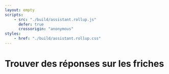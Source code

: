 ```yaml
---
layout: empty
scripts:
    - src: "./build/assistant.rollup.js"
      defer: true
      crossorigin: "anonymous"
styles:
    - href: "./build/assistant.rollup.css"
---
```


# Trouver des réponses sur les friches

<div class="svelte-main"></div>